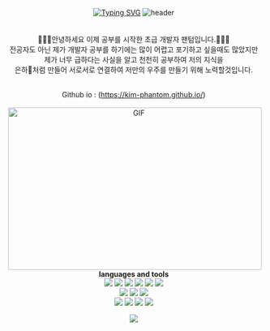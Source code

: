 <div align="center">

[![Typing SVG](https://readme-typing-svg.demolab.com?font=Fira+Code&weight=450&size=40&duration=4000&pause=1000&center=true&vCenter=true&width=435&lines=Hi%2C+I%60m+Phantom;Developers+Trainee)](https://git.io/typing-svg)
![header](https://capsule-render.vercel.app/api?type=waving&color=random&height=120&animation=fadeIn&section=footer&text=🔥👨‍💻💰&fontAlign=70)
<br /><br /><br />
🙋🏻‍♂️안녕하세요 이제 공부를 시작한 초급 개발자 팬텀입니다.👨🏼‍💻<br />
전공자도 아닌 제가 개발자 공부를 하기에는 많이 어렵고 포기하고 싶을때도 많았지만 <br /> 제가 너무 급하다는 사실을 알고 천천히 공부하여 저의 지식을 <br /> 은하🌌처럼 만들어 서로서로 연결하여 저만의 우주를 만들기 위해 노력할것입니다.</p>
<br />Github io : (https://kim-phantom.github.io/)<br /><br />
 <img align="right" alt="GIF" src="https://github.com/abhisheknaiidu/abhisheknaiidu/blob/master/code.gif?raw=true" width="500" height="320" />
 <p align="center">
<br />

**languages and tools**<br />
<img src="https://img.shields.io/badge/git-F05032?style=for-the-badge&logo=git&logoColor=white">
<img src="https://img.shields.io/badge/github-181717?style=for-the-badge&logo=github&logoColor=white">
<img src="https://img.shields.io/badge/apache tomcat-F8DC75?style=for-the-badge&logo=apachetomcat&logoColor=white">
<img src="https://img.shields.io/badge/bootstrap-7952B3?style=for-the-badge&logo=bootstrap&logoColor=white">
<img src="https://img.shields.io/badge/spring-6DB33F?style=for-the-badge&logo=spring&logoColor=white">
<img src="https://img.shields.io/badge/oracle-F80000?style=for-the-badge&logo=oracle&logoColor=white"><br />
<img src="https://img.shields.io/badge/javascript-F7DF1E?style=for-the-badge&logo=javascript&logoColor=black">
<img src="https://img.shields.io/badge/css-1572B6?style=for-the-badge&logo=css3&logoColor=white">
<img src="https://img.shields.io/badge/html5-E34F26?style=for-the-badge&logo=html5&logoColor=white"><br />
<img src="https://img.shields.io/badge/python-3776AB?style=for-the-badge&logo=python&logoColor=white">
<img src="https://img.shields.io/badge/java-F80000?style=for-the-badge&logo=java&logoColor=white">
<img src="https://img.shields.io/badge/visualstudiocode-007396?style=for-the-badge&logo=visualstudiocode&logoColor=white">
<img src="https://img.shields.io/badge/eclipseide-000000?style=for-the-badge&logo=eclipseide&logoColor=white">
  
  <img align="center" src="https://github-readme-stats.vercel.app/api?username=Kim-Phantom&theme=cobalt&show_icons=true" />
</p>

